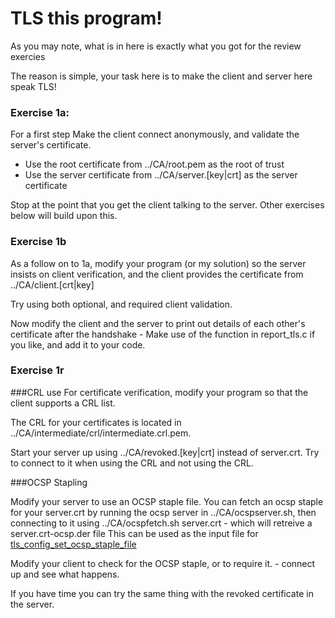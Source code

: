 
# TLS this program!

As you may note, what is in here is exactly what you got for the review exercies

The reason is simple, your task here is to make the client and server here speak
TLS!

### Exercise 1a:

For a first step Make the client connect anonymously, and validate the server's certificate.

- Use the root certificate from ../CA/root.pem as the root of trust
- Use the server certificate from ../CA/server.[key|crt] as the server certificate

Stop at the point that you get the client talking to the server. Other exercises below
will build upon this.

### Exercise 1b

As a follow on to 1a, modify your program (or my solution) so the server insists on client
verification, and the client provides the certificate from ../CA/client.[crt|key]

Try using both optional, and required client validation.

Now modify the client and the server to print out details of each other's certificate
after the handshake - Make use of the function in report_tls.c if you like, and add
it to your code. 

### Exercise 1r

###CRL use
For certificate verification, modify your program so that the client supports a CRL list.

The CRL for your certificates is located in ../CA/intermediate/crl/intermediate.crl.pem.

Start your server up using ../CA/revoked.[key|crt] instead of server.crt. Try to connect to it when using the CRL and not using the CRL.

###OCSP Stapling

Modify your server to use an OCSP staple file. You can fetch an ocsp staple for your server.crt
by running the ocsp server in ../CA/ocspserver.sh, then connecting to it using ../CA/ocspfetch.sh server.crt - which will retreive a server.crt-ocsp.der file  This can be used as the input file for [tls_config_set_ocsp_staple_file](http://man.openbsd.org/tls_config_set_ocsp_staple_file.3)

Modify your client to check for the OCSP staple, or to require it. - connect up and see what happens.

If you have time you can try the same thing with the revoked certificate in the server.







